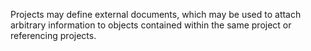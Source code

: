 Projects may define external documents, which may be used to attach arbitrary information to objects contained within the same project or referencing projects.
